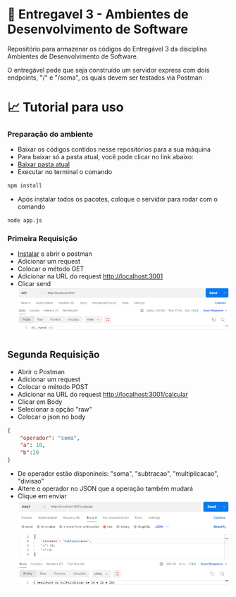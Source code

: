 # 📝 Entregavel 3 - Ambientes de Desenvolvimento de Software

Repositório para armazenar os códigos do Entregável 3 da disciplina Ambientes de Desenvolvimento de Software.

O entregável pede que seja construído um servidor express com dois endpoints, "/" e "/soma", os quais devem ser testados via Postman

# 📈 Tutorial para uso

### Preparação do ambiente

- Baixar os códigos contidos nesse repositórios para a sua máquina
- Para baixar só a pasta atual, você pode clicar no link abaixo:
- [Baixar pasta atual](https://download-directory.github.io/?url=https%3A%2F%2Fgithub.com%2Fbiavidalf%2Funifor-ads%2Fedit%2Fmain%2Fsemestre2%2Fambientes%2Fentregavel3 "Link Download Pasta atual")
- Executar no terminal o comando

```Bash
npm install
```

- Após instalar todos os pacotes, coloque o servidor para rodar com o comando

```Bash
node app.js
```


### Primeira Requisição

- [Instalar](https://www.postman.com/downloads/ "Link Download Postman") e abrir o postman
- Adicionar um request
- Colocar o método GET
- Adicionar na URL do request <http://localhost:3001>
- Clicar send
![Primeira Requisicao](./CapturaGet.png "Primeira Requisicao")



## Segunda Requisição

- Abrir o Postman
- Adicionar um request
- Colocar o método POST
- Adicionar na URL do request <http://localhost:3001/calcular>
- Clicar em Body
- Selecionar a opção "raw"
- Colocar o json no body

```JSON
{
    "operador": "soma",
    "a": 10,
    "b":20
}
```
- De operador estão disponíneis: "soma", "subtracao", "multiplicacao", "divisao"
- Altere o operador no JSON que a operação também mudará
- Clique em enviar
![Segunda Requisicao](./CapturaPost.png "Segunda Requisicao")
